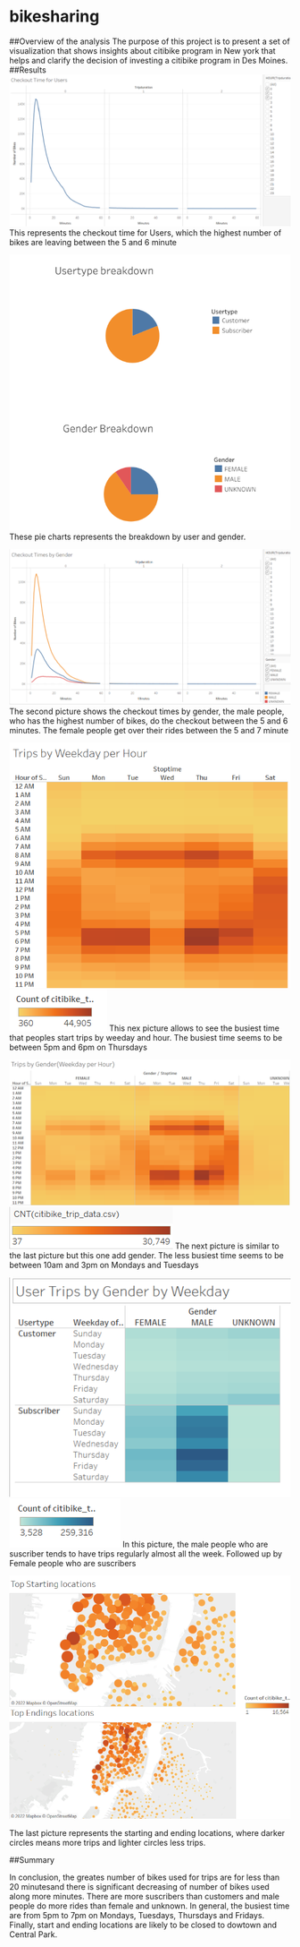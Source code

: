 # bikesharing

##Overview of the analysis
The purpose of this project is to present a set of visualization that shows insights about citibike program in New york that helps and clarify the decision of investing a citibike program in Des Moines.
##Results
![i1](i1.png)
This represents the checkout time for Users, which the highest number of bikes are leaving between the 5 and 6 minute

![i5](i5.png)
These pie charts represents the breakdown by user and gender.

![i2](i2.png)
The second picture shows the checkout times by gender, the male people, who has the highest number of bikes, do the checkout between the 5 and 6 minutes. The female people get over their rides between the 5 and 7 minute


![i3](i3.png) ![l1](l1.png)
This nex picture allows to see the busiest time that peoples start trips by weeday and hour. The busiest time seems to be between 5pm and 6pm on Thursdays


![i7](i7.png) ![l3](l3.png)
The next picture is similar to the last picture but this one add gender. The less busiest time seems to be
between 10am and 3pm on Mondays and Tuesdays

![i4](i4.png) ![l2](l2.png)
In this picture, the male people who are suscriber tends to have trips regularly almost all the week. Followed up by Female people who are suscribers

![i6](i6.png)

The last picture represents the starting and ending locations, where darker circles means more trips and lighter circles less trips.









##Summary

In conclusion, the greates number of bikes used for trips are for less than 20 minutesand there is significant decreasing of number of bikes used along more minutes. There are more suscribers than customers and male people do more rides than female and unknown. In general, the busiest time are from 5pm to 7pm on Mondays, Tuesdays, Thursdays and Fridays. Finally, start and ending locations are likely to be closed to dowtown and Central Park.
